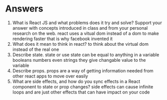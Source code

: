 # Answers

1. What is React JS and what problems does it try and solve? Support your answer with concepts introduced in class and from your personal research on the web.
react uses a vitual dom instead of a dom to make rendering faster that is why facebook invented it
1. What does it mean to think in react?
to think about the virtual dom instead of the real one
1. Describe state.
state or use state can be equal to anything in a variable booleans numbers even strings they give changable value to the variable
1. Describe props.
props are a way of getting information needed from other react apps to move over easily
1. What are side effects, and how do you sync effects in a React component to state or prop changes?
side effects can cause infinite loops and are just other effects that can have impact on your code